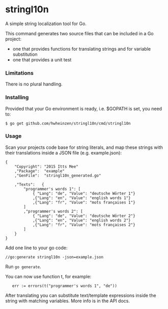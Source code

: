 # stringl10n
A simple string localization tool for Go.

This command generates two source files that can be included in a Go project:
- one that provides functions for translating strings and for variable substitution
- one that provides a unit test

### Limitations
There is no plural handling.

### Installing
Provided that your Go environment is ready, i.e. $GOPATH is set, you need to:

`$ go get github.com/hwheinzen/stringl10n/cmd/stringl10n`

### Usage
Scan your projects code base for string literals, and map these strings with their translations inside a JSON file (e.g. example.json):

```
{
	"Copyright": "2015 Itts Mee"
	,"Package":  "example"
	,"GenFile":  "stringl10n_generated.go"

	,"Texts":	{
		"programmer's words 1": [
			{ "Lang": "de", "Value": "deutsche Wörter 1"}
			,{"Lang": "en", "Value": "english words 1"}
			,{"Lang": "fr", "Value": "mots françaises 1"}
		]
		,"programmer's words 2": [
			{ "Lang": "de", "Value": "deutsche Wörter 2"}
			,{"Lang": "en", "Value": "english words 2"}
			,{"Lang": "fr", "Value": "mots françaises 2"}
		]
	}
}
```

Add one line to your go code:

`//go:generate stringl10n -json=example.json`

Run `go generate`.

You can now use function t, for example:

`	err := errors(t("programmer's words 1", "de"))`

After translating you can substitute text/template expressions inside
the string with matching variables. More info is in the API docs.